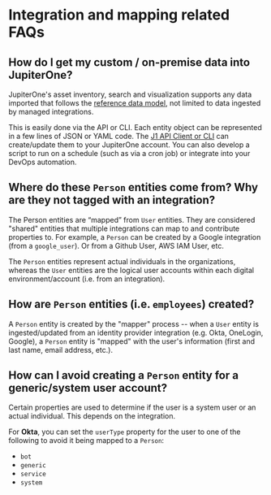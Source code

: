 # Integration and mapping related FAQs

## How do I get my custom / on-premise data into JupiterOne?

JupiterOne's asset inventory, search and visualization supports any data imported that follows the [reference data model](../Jupiterone-Data-Model/jupiterone-data-model.md), not limited to data ingested by managed integrations.

This is easily done via the API or CLI. Each entity object can be represented in a few lines of JSON or YAML code. The [J1 API Client or CLI](./j1-client-and-cli.md) can create/update them to your JupiterOne account. You can also develop a script to run on a schedule (such as via a cron job) or integrate into your DevOps automation.

## Where do these `Person` entities come from? Why are they not tagged with an integration?

The Person entities are “mapped” from `User` entities. They are considered "shared" entities that multiple integrations can map to and contribute properties to. For example, a `Person` can be created by a Google integration (from a `google_user`). Or from a Github User, AWS IAM User, etc. 

The `Person` entities represent actual individuals in the organizations, whereas the `User` entities are the logical user accounts within each digital environment/account (i.e. from an integration).

## How are `Person` entities (i.e. `employees`) created?

A `Person` entity is created by the "mapper" process -- when a `User` entity is ingested/updated from an identity provider integration (e.g. Okta, OneLogin, Google), a `Person` entity is "mapped" with the user's information (first and last name, email address, etc.).

## How can I avoid creating a `Person` entity for a generic/system user account?

Certain properties are used to determine if the user is a system user or an actual individual. This depends on the integration. 

For **Okta**, you can set the `userType` property for the user to one of the following to avoid it being mapped to a `Person`:

- `bot`
- `generic`
- `service`
- `system`
